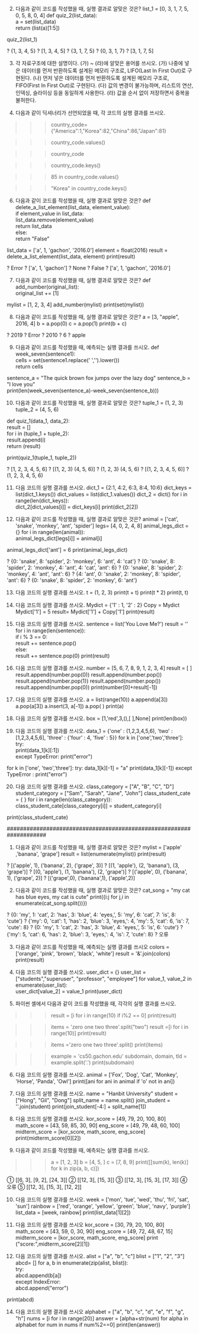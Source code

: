 2. 다음과 같이 코드를 작성했을 때, 실행 결과로 알맞은 것은? 
list_1 = [0, 3, 1, 7, 5, 0, 5, 8, 0, 4] 
def quiz_2(list_data):   
    a = set(list_data)   
    return (list(a)[1:5])

quiz_2(list_1)

? {1, 3, 4, 5}    ? [1, 3, 4, 5] ? {3, 1, 7, 5} ? {0, 3, 1, 7}    ? [3, 1, 7, 5]


3. 각 자료구조에 대한 설명이다. (가) ~ (라)에 알맞은 용어를 쓰시오. 
(가) 나중에 넣은 데이터를 먼저 반환하도록 설계된 메모리 구조로, LIFO(Last In First Out)로 구현된다. 
(나) 먼저 넣은 데이터를 먼저 반환하도록 설계된 메모리 구조로, FIFO(First In First Out)로 구현된다. 
(다) 값의 변경이 불가능하며, 리스트의 연산, 인덱싱, 슬라이싱 등을 동일하게 사용한다. 
(라) 값을 순서 없이 저장하면서 중복을 불허한다.

4. 다음과 같이 딕셔너리가 선언되었을 때, 각 코드의 실행 결과를 쓰시오.
>>> country_code={"America":1,"Korea":82,"China":86,"Japan":81}

>>> country_code.values()

>>> country_code

>>> country_code.keys()

>>> 85 in country_code.values()

>>> "Korea" in country_code.keys()


6. 다음과 같이 코드를 작성했을 때, 실행 결과로 알맞은 것은? 
def delete_a_list_element(list_data, element_value):    
    if element_value in list_data:        
        list_data.remove(element_value)        
        return list_data   
    else:        
        return "False"

list_data = ['a', 1, 'gachon', '2016.0'] 
element = float(2016) 
result = delete_a_list_element(list_data, element) 
print(result)

? Error           ? ['a', 1, 'gachon'] ? None ? False           ? ['a', 1, 'gachon', '2016.0']

7. 다음과 같이 코드를 작성했을 때, 실행 결과로 알맞은 것은? 
def add_number(original_list):    
    original_list += [1]

mylist = [1, 2, 3, 4] 
add_number(mylist) 
print(set(mylist))


8. 다음과 같이 코드를 작성했을 때, 실행 결과로 알맞은 것은? 
a = [3, "apple", 2016, 4] 
b = a.pop(0) 
c = a.pop(1) 
print(b + c)

? 2019    ? Error     ? 2010     ? 6     ? apple


9. 다음과 같이 코드를 작성했을 때, 예측되는 실행 결과를 쓰시오. 
def week_seven(sentence1):    
    cells = set(sentence1.replace(' ','').lower())    
    return cells 

sentence_a = "The quick brown fox jumps over the lazy dog" 
sentence_b = "I love you"    
print(len(week_seven(sentence_a)-week_seven(sentence_b)))


10. 다음과 같이 코드를 작성했을 때, 실행 결과로 알맞은 것은? 
tuple_1 = (1, 2, 3) 
tuple_2 = (4, 5, 6)

def quiz_1(data_1, data_2):       
    result = []    
    for i in (tuple_1 + tuple_2):        
        result.append(i)        
    return (result)

print(quiz_1(tuple_1, tuple_2))

? [1, 2, 3, 4, 5, 6]    ? [(1, 2, 3) (4, 5, 6)]        ? (1, 2, 3) (4, 5, 6) ? [(1, 2, 3, 4, 5, 6)]         ? (1, 2, 3, 4, 5, 6)
 
11. 다음 코드의 실행 결과를 쓰시오. 
dict_1 = {2:1, 4:2, 6:3, 8:4, 10:6}
dict_keys = list(dict_1.keys()) 
dict_values = list(dict_1.values())
dict_2 = dict()
for i in range(len(dict_keys)):    
    dict_2[dict_values[i]] = dict_keys[i]
print(dict_2[2])


12. 다음과 같이 코드를 작성했을 때, 실행 결과로 알맞은 것은? 
animal = ['cat', 'snake', 'monkey', 'ant', 'spider'] 
legs= [4, 0, 2, 4, 8] 
animal_legs_dict = {} 
for i in range(len(animal)):    
    animal_legs_dict[legs[i]] = animal[i] 

animal_legs_dict['ant'] = 6 
print(animal_legs_dict)

? {0: 'snake', 8: 'spider', 2: 'monkey', 6: 'ant', 4: 'cat'} 
? {0: 'snake', 8: 'spider', 2: 'monkey', 4: 'ant', 4: 'cat', 'ant': 6} 
? {0: 'snake', 8: 'spider', 2: 'monkey', 4: 'ant', 'ant': 6} 
? {4: 'ant', 0: 'snake', 2: 'monkey', 8: 'spider', 'ant': 6} 
? {0: 'snake', 8: 'spider', 2: 'monkey', 6: 'ant'}


13. 다음 코드의 실행 결과를 쓰시오. 
t = (1, 2, 3) 
print(t + t) 
print(t * 2) 
print(t, t)

14. 다음 코드의 실행 결과를 쓰시오. 
Mydict = {'1' : 1, '2' : 2} 
Copy = Mydict Mydict['1'] = 5 
result= Mydict['1'] + Copy['1'] 
print(result)


15. 다음 코드의 실행 결과를 쓰시오. 
sentence = list('You Love Me?') 
result = '' 
for i in range(len(sentence)):    
    if i % 3 == 0:        
        result += sentence.pop()    
    else:        
        result += sentence.pop(0) 
print(result)



16. 다음 코드의 실행 결과를 쓰시오. 
number = [5, 6, 7, 8, 9, 1, 2, 3, 4] 
result = [ ] result.append(number.pop(0)) 
result.append(number.pop()) 
result.append(number.pop(1)) 
result.append(number.pop()) 
result.append(number.pop(0)) 
print(number[0]+result[-1])


17. 다음 코드의 실행 결과를 쓰시오. 
a = list(range(10))
a.append(a[3]) 
a.pop(a[3]) 
a.insert(3, a[-1]) 
a.pop( ) 
print(a)


18. 다음 코드의 실행 결과를 쓰시오. 
box = [1,'red',3,(),[ ],None] 
print(len(box))

19. 다음 코드의 실행 결과를 쓰시오. 
data_1 = {'one' : (1,2,3,4,5,6), 'two' : [1,2,3,4,5,6], 'three' : {'four' : 4, 'five' : 5}}
for k in ['one','two','three']:    
    try:        
        print(data_1[k][:1])    
    except TypeError:
        print("error")

for k in ['one', 'two','three']:
     try:
        data_1[k][-1] = "a"
        print(data_1[k][-1])
    except TypeError :
        print("error")

20. 다음 코드의 실행 결과를 쓰시오. 
class_category = ["A", "B", "C", "D"]
student_category = ["Sam", "Sarah", "Jane", "John"]
class_student_cate = { } 
for i in range(len(class_category)):
    class_student_cate[class_category[i]] = student_category[i] 

print(class_student_cate)

####################################################################
1. 다음과 같이 코드를 작성했을 때, 실행 결과로 알맞은 것은? 
mylist = ['apple' ,'banana', 'grape']
result = list(enumerate(mylist))
print(result)

? [('apple', 1), ('banana', 2), ('grape', 3)] 
? [(1, 'apple'), (2, 'banana'), (3, 'grape')] 
? [(0, 'apple'), (1, 'banana'), (2, 'grape')] 
? [('apple', 0), ('banana', 1), ('grape', 2)] 
? [('grape',0), ('banana',1), ('apple',2)]


2. 다음과 같이 코드를 작성했을 때, 실행 결과로 알맞은 것은? 
cat_song = "my cat has blue eyes, my cat is cute" 
print({i:j for j,i in enumerate(cat_song.split())})

? {0: 'my', 1: 'cat', 2: 'has', 3: 'blue', 4: 'eyes,', 5: 'my', 6: 'cat', 7: 'is', 8: 'cute'} 
? {'my': 0, 'cat': 1, 'has': 2, 'blue': 3, 'eyes,': 4, 'my': 5, 'cat': 6, 'is': 7, 'cute': 8} 
? {0: 'my', 1: 'cat', 2: 'has', 3: 'blue', 4: 'eyes,', 5: 'is', 6: 'cute'} 
? {'my': 5, 'cat': 6, 'has': 2, 'blue': 3, 'eyes,': 4, 'is': 7, 'cute': 8} 
? 오류


3. 다음과 같이 코드를 작성했을 때, 예측되는 실행 결과를 쓰시오
colors = ['orange', 'pink', 'brown', 'black', 'white'] 
result = '&'.join(colors) 
print(result)


4. 다음 코드의 실행 결과를 쓰시오. 
user_dict = {} 
user_list = ["students","superuser", "professor", "employee"] 
for value_1, value_2 in enumerate(user_list):    
    user_dict[value_2] = value_1 
print(user_dict)


5. 파이썬 셸에서 다음과 같이 코드를 작성했을 때, 각각의 실행 결과를 쓰시오.
>>> result = [i for i in range(10) if i%2 == 0] 
>>> print(result)

>>> items = 'zero one two three'.split("two") 
>>> result =[i for i in range(10)] 
>>> print(result)

>>> items ='zero one two three'.split() 
>>> print(items)

>>> example = 'cs50.gachon.edu' 
>>> subdomain, domain, tld = example.split('.') 
>>> print(subdomain)


6. 다음 코드의 실행 결과를 쓰시오. 
animal = ['Fox', 'Dog', 'Cat', 'Monkey', 'Horse', 'Panda', 'Owl'] 
print([ani for ani in animal if 'o' not in ani])


7. 다음 코드의 실행 결과를 쓰시오. 
name = "Hanbit University" 
student = ["Hong", "Gil", "Dong"] 
split_name = name.split() 
join_student = ''.join(student) 
print(join_student[-4:] + split_name[1])


8. 다음 코드의 실행 결과를 쓰시오. 
kor_score = [49, 79, 20, 100, 80] 
math_score = [43, 59, 85, 30, 90] 
eng_score = [49, 79, 48, 60, 100] 
midterm_score = [kor_score, math_score, eng_score] 
print(midterm_score[0][2])

9. 다음과 같이 코드를 작성했을 때, 예측되는 실행 결과를 쓰시오. 
>>> a = [1, 2, 3] 
>>> b = [4, 5, ] 
>>> c = [7, 8, 9] 
>>> print([[sum(k), len(k)] for k in zip(a, b, c)])

① [[6, 3], [9, 2], [24, 3]] 
② [[12, 3], [15, 3]] 
③ [[12, 3], [15, 3], [17, 3]] 
④ 오류 
⑤ [[12, 3], [15, 3], [12, 2]] 
 
10. 다음 코드의 실행 결과를 쓰시오. 
week = ['mon', 'tue', 'wed', 'thu', 'fri', 'sat', 'sun'] 
rainbow = ['red', 'orange', 'yellow', 'green', 'blue', 'navy', 'purple']
list_data = [week, rainbow]
print(list_data[1][2])


11. 다음 코드의 실행 결과를 쓰시오
kor_score = [30, 79, 20, 100, 80] 
math_score = [43, 59, 0, 30, 90] 
eng_score = [49, 72, 48, 67, 15] 
midterm_score = [kor_score, math_score, eng_score] 
print ("score:",midterm_score[2][1])


12. 다음 코드의 실행 결과를 쓰시오. 
alist = ["a", "b", "c"] 
blist = ["1", "2", "3"] 
abcd= []
for a, b in enumerate(zip(alist, blist)):    
    try:        
        abcd.append(b[a])    
    except IndexError:        
        abcd.append("error")

print(abcd)


14. 다음 코드의 실행 결과를 쓰시오
alphabet = ["a", "b", "c", "d", "e", "f", "g", "h"] 
nums = [i for i in range(20)] 
answer = [alpha+str(num) for alpha in alphabet for num in nums if num%2==0] 
print(len(answer))
